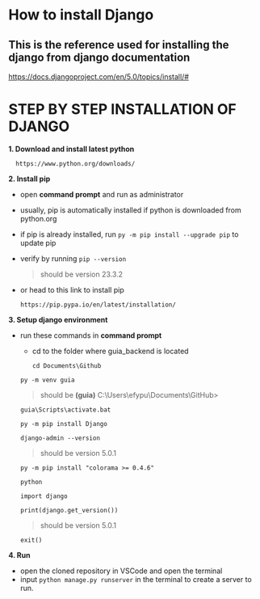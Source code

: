 # How to install Django
## This is the reference used for installing the django from django documentation
https://docs.djangoproject.com/en/5.0/topics/install/#

# STEP BY STEP INSTALLATION OF DJANGO 
**1. Download and install latest python**

      https://www.python.org/downloads/ 

**2. Install pip**
- open **command prompt** and run as administrator
- usually, pip is automatically installed if python is downloaded from python.org
- if pip is already installed, run `py -m pip install --upgrade pip` to update pip
- verify by running `pip --version`
  > should be version 23.3.2
- or head to this link to install pip

      https://pip.pypa.io/en/latest/installation/

**3. Setup django environment**
- run these commands in **command prompt**
   - cd to the folder where guia_backend is located
   
         cd Documents\Github
  
   `py -m venv guia`

   > should be **(guia)** C:\Users\efypu\Documents\GitHub>
   
   `guia\Scripts\activate.bat`
   
   `py -m pip install Django`
   
   `django-admin --version`
   
   > should be version 5.0.1
   
   `py -m pip install "colorama >= 0.4.6"`
   
   `python`
   
   `import django`
   
   `print(django.get_version())`
   
   > should be version 5.0.1
   
   `exit()`

**4. Run**
- open the cloned repository in VSCode and open the terminal
- input `python manage.py runserver` in the terminal to create a server to run.
